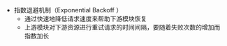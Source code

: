 - 指数退避机制（Exponential Backoff ）
    - 通过快速地降低请求速度来帮助下游模块恢复
    - 上游模块对下游资源进行重试请求的时间间隔，要随着失败次数的增加而指数加长
      

  

       